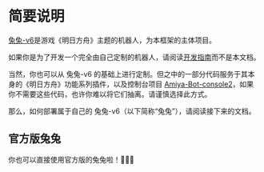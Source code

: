 <script setup>
import bots from '../../components/bots.vue';
</script>

# 简要说明

[兔兔-v6](https://github.com/AmiyaBot/Amiya-Bot)是游戏《明日方舟》主题的机器人，为本框架的主体项目。

如果你是为了开发一个完全由自己定制的机器人，请阅读[开发指南](/develop/basic/)而不是本文档。

当然，你也可以从 兔兔-v6 的基础上进行定制。但之中的一部分代码服务于其本身的《明日方舟》功能系列插件，以及控制台项目
[Amiya-Bot-console2](https://github.com/AmiyaBot/Amiya-Bot-console2)，如果你不需要这些代码，也许你难以将它们抽离。请谨慎选择此方式。

那么，如何部署属于自己的 兔兔-v6（以下简称“兔兔”），请阅读接下来的文档。

## 官方版兔兔

你也可以直接使用官方版的兔兔啦！🎉🎉🎉

<bots style="padding-top: 10px"></bots>
